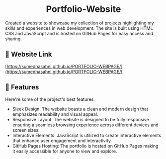 <h1 align="center" id="title">Portfolio-Website</h1>

<p id="description">Created a website to showcase my collection of projects highlighting my skills and experiences in web development. The site is built using HTML CSS and JavaScript and is hosted on GitHub Pages for easy access and sharing.</p>

<h2>🚀 Website Link </h2>

[https://sumedhasahni.github.io/PORTFOLIO-WEBPAGE/](https://sumedhasahni.github.io/PORTFOLIO-WEBPAGE/)

  
  
<h2>🧐 Features</h2>

Here're some of the project's best features:

*   Sleek Design: The website boasts a clean and modern design that emphasizes readability and visual appeal.
*   Responsive Layout: The website is designed to be fully responsive ensuring a seamless browsing experience across different devices and screen sizes.
*   Interactive Elements: JavaScript is utilized to create interactive elements that enhance user engagement and interactivity.
*   GitHub Pages Hosting: The portfolio is hosted on GitHub Pages making it easily accessible for anyone to view and explore.
